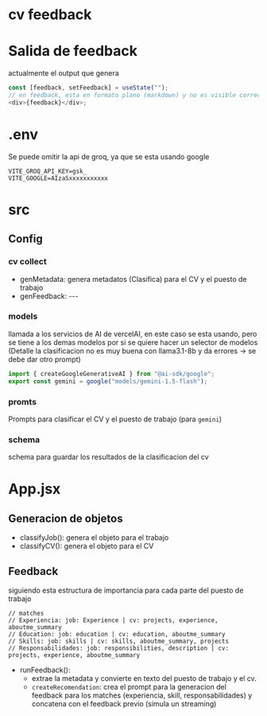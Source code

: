 # cv feedback

# Salida de feedback

actualmente el output que genera

```js
const [feedback, setFeedback] = useState("");
// en feedback, esta en formato plano (markdown) y no es visible correctamente
<div>{feedback}</div>;
```

# .env

Se puede omitir la api de groq, ya que se esta usando google

```.env
VITE_GROQ_API_KEY=gsk_
VITE_GOOGLE=AIzaSxxxxxxxxxxx
```

# src

## Config

### cv collect

- genMetadata: genera metadatos (Clasifica) para el CV y el puesto de trabajo
- genFeedback: ---

### models

llamada a los servicios de AI de vercelAI, en este caso se esta usando, pero se tiene a los demas modelos por si se quiere hacer un selector de modelos (Detalle la clasificacion no es muy buena con llama3.1-8b y da errores -> se debe dar otro prompt)

```js
import { createGoogleGenerativeAI } from "@ai-sdk/google";
export const gemini = google("models/gemini-1.5-flash");
```

### promts

Prompts para clasificar el CV y el puesto de trabajo (para `gemini`)

### schema

schema para guardar los resultados de la clasificacion del cv

# App.jsx

## Generacion de objetos

- classifyJob(): genera el objeto para el trabajo
- classifyCV(): genera el objeto para el CV

## Feedback

siguiendo esta estructura de importancia para cada parte del puesto de trabajo

```
// matches
// Experiencia: job: Experience | cv: projects, experience, aboutme_summary
// Education: job: education | cv: education, aboutme_summary
// Skills: job: skills | cv: skills, aboutme_summary, projects
// Responsabilidades: job: responsibilities, description | cv: projects, experience, aboutme_summary
```

- runFeedback():
  - extrae la metadata y convierte en texto del puesto de trabajo y el cv.
  - `createRecomendation`: crea el prompt para la generacion del feedback para los matches (experiencia, skill, responsabilidades) y concatena con el feedback previo (simula un streaming)
